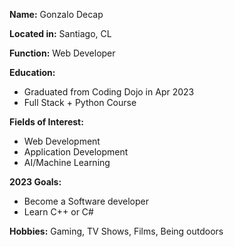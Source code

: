 **Name:** Gonzalo Decap

**Located in:** Santiago, CL

**Function:** Web Developer

**Education:**
- Graduated from Coding Dojo in Apr 2023
- Full Stack + Python Course

**Fields of Interest:**
- Web Development
- Application Development
- AI/Machine Learning

**2023 Goals:**
- Become a Software developer
- Learn C++ or C#

**Hobbies:** Gaming, TV Shows, Films, Being outdoors

